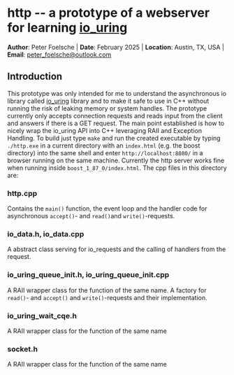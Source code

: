 # http -- a prototype of a webserver for learning [io_uring](https://github.com/ExcessPhase/liburing)

**Author**: Peter Foelsche |
**Date**: February 2025 |
**Location**: Austin, TX, USA |
**Email**: [peter_foelsche@outlook.com](mailto:peter_foelsche@outlook.com)

## Introduction

This prototype was only intended for me to understand the asynchronous io library called [io_uring](https://github.com/axboe/liburing) library and to make it safe to use in C++ without running the risk of leaking memory or system handles.
The prototype currently only accepts connection requests and reads input from the client and answers if there is a GET request.
The main point established is how to nicely wrap the io_uring API into C++ leveraging RAII and Exception Handling.
To build just type `make` and run the created executable by typing `./http.exe` in a current directory with an `index.html` (e.g. the boost directory) into the same shell and enter `http://localhost:8080/` in a browser running on the same machine. Currently the http server works fine when running inside  `boost_1_87_0/index.html`.
The cpp files in this directory are:
### http.cpp
Contains the `main()` function, the event loop and the handler code for asynchronous `accept()`- and `read()`and `write()`-requests.
### io_data.h, io_data.cpp
A abstract class serving for io_requests and the calling of handlers from the request.
### io_uring_queue_init.h, io_uring_queue_init.cpp
A RAII wrapper class for the function of the same name.
A factory for `read()`- and `accept()` and `write()`-requests and their implementation.
### io_uring_wait_cqe.h
A RAII wrapper class for the function of the same name
### socket.h
A RAII wrapper class for the function of the same name
